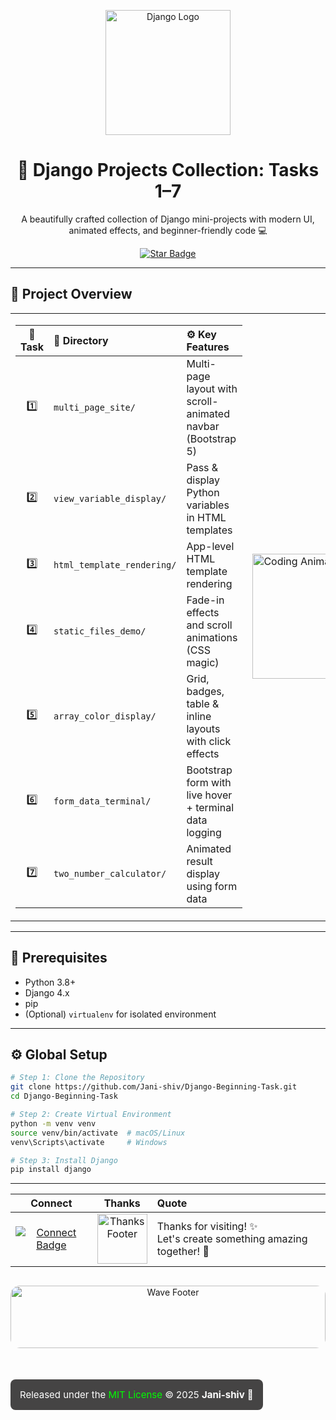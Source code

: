 <!-- Header GIF -->
<p align="center">
  <img src="https://media.giphy.com/media/L8K62iTDkzGX6/giphy.gif" width="200" alt="Django Logo">
</p>

<h1 align="center">🧩 Django Projects Collection: Tasks 1–7</h1>

<p align="center">
  A beautifully crafted collection of Django mini-projects with modern UI, animated effects, and beginner-friendly code 💻
</p>
<p align="center">
  <a href="https://github.com/Jani-shiv/Django-Beginning-Task" target="_blank">
    <img src="https://img.shields.io/badge/⭐%20Star%20On-GitHub-8A2BE2?style=for-the-badge&logo=github" alt="Star Badge" />
  </a>
</p>

---

## 🚀 Project Overview

<table>
  <tr>
    <td>

| 🧠 Task | 📁 Directory                | ⚙️ Key Features |
|:-------:|:-----------------------------|:----------------|
| 1️⃣ | `multi_page_site/`         | Multi-page layout with scroll-animated navbar (Bootstrap 5) |
| 2️⃣ | `view_variable_display/`   | Pass & display Python variables in HTML templates |
| 3️⃣ | `html_template_rendering/` | App-level HTML template rendering |
| 4️⃣ | `static_files_demo/`       | Fade-in effects and scroll animations (CSS magic) |
| 5️⃣ | `array_color_display/`     | Grid, badges, table & inline layouts with click effects |
| 6️⃣ | `form_data_terminal/`      | Bootstrap form with live hover + terminal data logging |
| 7️⃣ | `two_number_calculator/`   | Animated result display using form data |

   </td>
   <td>
     <img src="https://media.giphy.com/media/v1.Y2lkPTc5MGI3NjExb3Z5cjkwOWN3bXFhNDV5Mm5pMzh4cXJub3RicTZ5bTJ6MjJ0MDBpNyZlcD12MV9naWZzX3NlYXJjaCZjdD1n/6FWpozKBgrQD4MZwDC/giphy.gif" width="200" hight="100%" alt="Coding Animation">
   </td>
  </tr>
</table>

---


## 🧰 Prerequisites

- Python 3.8+
- Django 4.x
- pip
- (Optional) `virtualenv` for isolated environment

---

## ⚙️ Global Setup

```bash
# Step 1: Clone the Repository
git clone https://github.com/Jani-shiv/Django-Beginning-Task.git
cd Django-Beginning-Task

# Step 2: Create Virtual Environment
python -m venv venv
source venv/bin/activate  # macOS/Linux
venv\Scripts\activate     # Windows

# Step 3: Install Django
pip install django


```



---

| Connect | Thanks | Quote |
|:-------:|:------------------------:|:---------|
| <a href="https://github.com/Jani-shiv" target="_blank"><img src="https://img.shields.io/badge/Connect%20With%20Me-GitHub-181717?style=for-the-badge&logo=github" alt="Connect Badge" /></a> | <img src="https://media.giphy.com/media/DWkJAjzkpKqkHNSWyk/giphy.gif" height="80" alt="Thanks Footer" /> | Thanks for visiting! ✨ <br>  Let's create something amazing together! 🚀 |



<!-- Wave Footer -->
<p align="center" style="margin: 30px 0;">
  <img height="100" width="100%" style="border-radius: 15px;" src="https://media1.giphy.com/media/v1.Y2lkPTc5MGI3NjExZ3BiamF6ZXJocHdkcHJ1aXlrcjkzaTB6MmRwNm1zNWpyMTV1bmxmdCZlcD12MV9pbnRlcm5hbF9naWZfYnlfaWQmY3Q9cw/i4GINnCIFD7i727t0N/giphy.gif" alt="Wave Footer" />
</p>

<!-- License Section -->
<p align="center" style="font-size: 18px; margin: 20px 0; color: #ffffff; background-color: rgba(24, 23, 23, 0.8); padding: 15px; border-radius: 8px; display: inline-block;">
  <sub>Released under the <a href="https://choosealicense.com/licenses/mit/" target="_blank" style="color: #00ff00; text-decoration: none; transition: color 0.3s;">MIT License</a> © 2025 <b>Jani-shiv</b> 🌟</sub>
</p>
